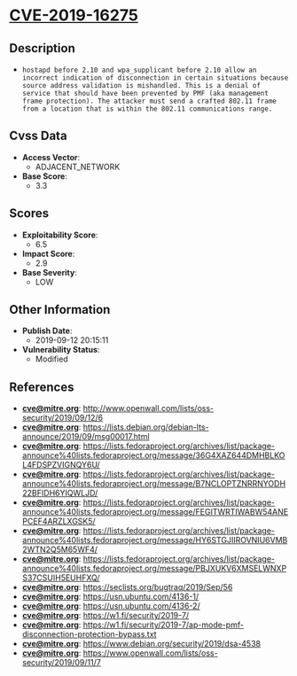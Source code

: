 
# [CVE-2019-16275](http://www.openwall.com/lists/oss-security/2019/09/12/6)

## Description

- `hostapd before 2.10 and wpa_supplicant before 2.10 allow an incorrect indication of disconnection in certain situations because source address validation is mishandled. This is a denial of service that should have been prevented by PMF (aka management frame protection). The attacker must send a crafted 802.11 frame from a location that is within the 802.11 communications range.`

## Cvss Data

- **Access Vector**:
  - ADJACENT_NETWORK
- **Base Score**:
  - 3.3

## Scores

- **Exploitability Score**:
  - 6.5
- **Impact Score**:
  - 2.9
- **Base Severity**:
  - LOW

## Other Information

- **Publish Date**:
  - 2019-09-12 20:15:11
- **Vulnerability Status**:
  - Modified

## References

- **cve@mitre.org**: http://www.openwall.com/lists/oss-security/2019/09/12/6
- **cve@mitre.org**: https://lists.debian.org/debian-lts-announce/2019/09/msg00017.html
- **cve@mitre.org**: https://lists.fedoraproject.org/archives/list/package-announce%40lists.fedoraproject.org/message/36G4XAZ644DMHBLKOL4FDSPZVIGNQY6U/
- **cve@mitre.org**: https://lists.fedoraproject.org/archives/list/package-announce%40lists.fedoraproject.org/message/B7NCLOPTZNRRNYODH22BFIDH6YIQWLJD/
- **cve@mitre.org**: https://lists.fedoraproject.org/archives/list/package-announce%40lists.fedoraproject.org/message/FEGITWRTIWABW54ANEPCEF4ARZLXGSK5/
- **cve@mitre.org**: https://lists.fedoraproject.org/archives/list/package-announce%40lists.fedoraproject.org/message/HY6STGJIIROVNIU6VMB2WTN2Q5M65WF4/
- **cve@mitre.org**: https://lists.fedoraproject.org/archives/list/package-announce%40lists.fedoraproject.org/message/PBJXUKV6XMSELWNXPS37CSUIH5EUHFXQ/
- **cve@mitre.org**: https://seclists.org/bugtraq/2019/Sep/56
- **cve@mitre.org**: https://usn.ubuntu.com/4136-1/
- **cve@mitre.org**: https://usn.ubuntu.com/4136-2/
- **cve@mitre.org**: https://w1.fi/security/2019-7/
- **cve@mitre.org**: https://w1.fi/security/2019-7/ap-mode-pmf-disconnection-protection-bypass.txt
- **cve@mitre.org**: https://www.debian.org/security/2019/dsa-4538
- **cve@mitre.org**: https://www.openwall.com/lists/oss-security/2019/09/11/7
